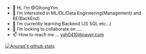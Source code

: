 - 👋 Hi, I’m @GihongYim
- 👀 I’m interested in ML/DL/Data Engineering(Management) and BE(BackEnd)
- 🌱 I’m currently learning Backend (JS SQL etc...)
- 💞️ I’m looking to collaborate on ....
- 📫 How to reach me ... ygh0410@naver.com

<!---
GihongYim/GihongYim is a ✨ special ✨ repository because its `README.md` (this file) appears on your GitHub profile.
You can click the Preview link to take a look at your changes.
--->
  [![Anurag's github stats](https://github-readme-stats.vercel.app/api?username=GihongYim)](https://github.com/anuraghazra/github-readme-stats)

